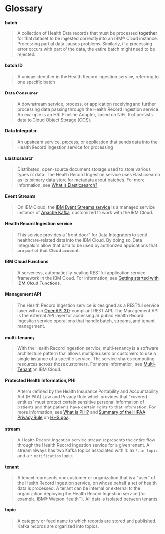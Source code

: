 # Glossary

#### batch

> A collection of Health Data records that must be processed **together** for that dataset to be ingested correctly into an IBM&reg; Cloud instance. Processing partial data causes problems. Similarly, if a processing error occurs with part of the data, the entire batch might need to be rejected.

#### batch ID

> A unique identifier in the Health Record Ingestion service, referring to one specific batch

#### Data Consumer

> A downstream service, process, or application receiving and further processing data passing through the Health Record Ingestion service. An example is an HRI Pipeline Adapter, based on NiFi, that persists data to Cloud Object Storage (COS). 

#### Data Integrator

> An upstream service, process, or application that sends data into the Health Record Ingestion service for processing

#### Elasticsearch

> Distributed, open-source document storage used to store various types of data. The Health Record Ingestion service uses Elasticsearch as its primary data store for metadata about batches. For more information, see [What is Elasticsearch?](https://www.elastic.co/what-is/elasticsearch)

#### Event Streams

> On IBM Cloud, the [IBM Event Streams service](https://www.ibm.com/cloud/event-streams) is a managed service instance of [Apache Kafka](https://kafka.apache.org), customized to work with the IBM Cloud.

#### Health Record Ingestion service 

> This service provides a "front door" for Data Integrators to send healthcare-related data into the IBM Cloud. By doing so, Data Integrators allow that data to be used by authorized applications that are part of that Cloud account. 

#### IBM Cloud Functions

> A serverless, automatically-scaling RESTful application service framework in the IBM Cloud. For information, see [Getting started with IBM Cloud Functions](https://cloud.ibm.com/docs/openwhisk?topic=openwhisk-getting-started). 

#### Management API

> The Health Record Ingestion service is designed as a RESTful service layer with an [OpenAPI 3.0](http://spec.openapis.org/oas/v3.0.3)-compliant REST API. The Management API is the external API layer for accessing all public Health Record Ingestion service operations that handle batch, streams, and tenant management. 

#### multi-tenancy

> With the Health Record Ingestion service, multi-tenancy is a software architecture pattern that allows multiple users or customers to use a single instance of a specific service. The service shares computing resources across those customers. For more information, see [Multi-Tenant](https://www.ibm.com/cloud/learn/multi-tenant) on IBM Cloud.  

#### Protected Health Information, PHI

> A term defined by the Health Insurance Portability and Accountability Act (HIPAA) Law and Privacy Rule which provides that "covered entities" must protect certain sensitive personal information of patients and that patients have certain rights to that information. For more information, see [What is PHI?](https://www.hhs.gov/answers/hipaa/what-is-phi/index.html) and [Summary of the HIPAA Privacy Rule](https://www.hhs.gov/hipaa/for-professionals/privacy/laws-regulations/index.html) on [HHS.gov](https://www.hhs.gov/).

#### stream

> A Health Record Ingestion service stream represents the entire flow through the Health Record Ingestion service for a given tenant. A stream always has two Kafka topics associated with it: an ``*.in topic`` and a ``*.notification`` topic.

#### tenant

> A tenant represents one customer or organization that is a "user" of the Health Record Ingestion service, on whose behalf a set of health data is processed. A tenant can be internal or external to the organization deploying the Health Record Ingestion service (for example, IBM® Watson Health&trade;). All data is isolated between tenants. 

#### topic

> A category or feed name to which records are stored and published. Kafka records are organized into topics.